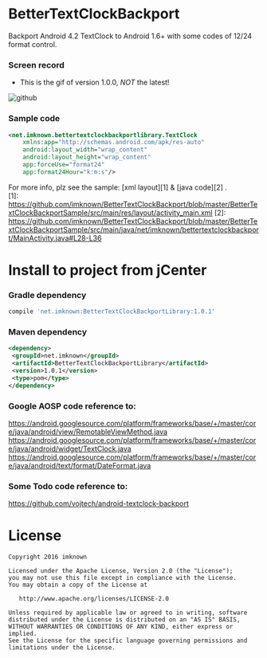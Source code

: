 # BetterTextClockBackport
Backport Android 4.2 TextClock to Android 1.6+ with some codes of 12/24 format control.

### Screen record
- This is the gif of version 1.0.0, *NOT* the latest!  
  
![github](https://raw.githubusercontent.com/imknown/BetterTextClockBackport/master/Art/screen_record.gif "github")

### Sample code
``` xml
<net.imknown.bettertextclockbackportlibrary.TextClock
    xmlns:app="http://schemas.android.com/apk/res-auto"
    android:layout_width="wrap_content"
    android:layout_height="wrap_content"
    app:forceUse="format24"
    app:format24Hour="k:m:s"/>
```

For more info, plz see the sample: [xml layout][1] & [java code][2] .  
[1]: https://github.com/imknown/BetterTextClockBackport/blob/master/BetterTextClockBackportSample/src/main/res/layout/activity_main.xml
[2]: https://github.com/imknown/BetterTextClockBackport/blob/master/BetterTextClockBackportSample/src/main/java/net/imknown/bettertextclockbackport/MainActivity.java#L28-L36

# Install to project from jCenter
### Gradle dependency
``` groovy
compile 'net.imknown:BetterTextClockBackportLibrary:1.0.1'
 ```

### Maven dependency
 ``` xml
<dependency>
  <groupId>net.imknown</groupId>
  <artifactId>BetterTextClockBackportLibrary</artifactId>
  <version>1.0.1</version>
  <type>pom</type>
</dependency>
 ```

### Google AOSP code reference to:
https://android.googlesource.com/platform/frameworks/base/+/master/core/java/android/view/RemotableViewMethod.java
https://android.googlesource.com/platform/frameworks/base/+/master/core/java/android/widget/TextClock.java
https://android.googlesource.com/platform/frameworks/base/+/master/core/java/android/text/format/DateFormat.java

### Some Todo code reference to:
https://github.com/vojtech/android-textclock-backport

# License
    Copyright 2016 imknown
    
    Licensed under the Apache License, Version 2.0 (the "License");
    you may not use this file except in compliance with the License.
    You may obtain a copy of the License at
    
       http://www.apache.org/licenses/LICENSE-2.0
    
    Unless required by applicable law or agreed to in writing, software
    distributed under the License is distributed on an "AS IS" BASIS,
    WITHOUT WARRANTIES OR CONDITIONS OF ANY KIND, either express or implied.
    See the License for the specific language governing permissions and
    limitations under the License.
